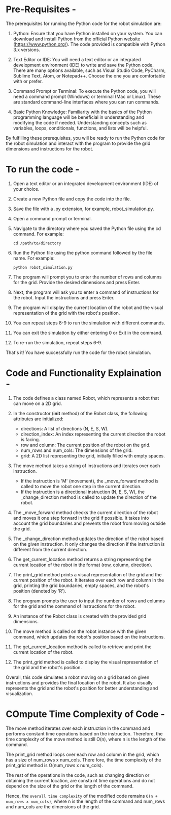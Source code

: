 # Pre-Requisites -

The prerequisites for running the Python code for the robot simulation are:

1.  Python: Ensure that you have Python installed on your system. You can download and install Python from the official Python website (https://www.python.org/). The code provided is compatible with Python 3.x versions.

2.  Text Editor or IDE: You will need a text editor or an integrated development environment (IDE) to write and save the Python code. There are many options available, such as Visual Studio Code, PyCharm, Sublime Text, Atom, or Notepad++. Choose the one you are comfortable with or prefer.

3.  Command Prompt or Terminal: To execute the Python code, you will need a command prompt (Windows) or terminal (Mac or Linux). These are standard command-line interfaces where you can run commands.

4.  Basic Python Knowledge: Familiarity with the basics of the Python programming language will be beneficial in understanding and modifying the code if needed. Understanding concepts such as variables, loops, conditionals, functions, and lists will be helpful.

By fulfilling these prerequisites, you will be ready to run the Python code for the robot simulation and interact with the program to provide the grid dimensions and instructions for the robot.


# To run the code -

1.  Open a text editor or an integrated development environment (IDE) of your choice.

2.  Create a new Python file and copy the code into the file.

3.  Save the file with a .py extension, for example, robot_simulation.py.

4.  Open a command prompt or terminal.

5.  Navigate to the directory where you saved the Python file using the cd command. For example:

    `cd /path/to/directory`

6.  Run the Python file using the python command followed by the file name. For example:

    `python robot_simulation.py`

7.  The program will prompt you to enter the number of rows and columns for the grid. Provide the desired dimensions and press Enter.

8.  Next, the program will ask you to enter a command of instructions for the robot. Input the instructions and press Enter.

9.  The program will display the current location of the robot and the visual representation of the grid with the robot's position.

10. You can repeat steps 8-9 to run the simulation with different commands.

11. You can exit the simulation by either entering 0 or Exit in the command.

12. To re-run the simulation, repeat steps 6-9.

That's it! You have successfully run the code for the robot simulation.


# Code and Functionality Explaination -

1.  The code defines a class named Robot, which represents a robot that can move on a 2D grid.

2.  In the constructor (__init__ method) of the Robot class, the following attributes are initialized:

    - directions: A list of directions (N, E, S, W).
    - direction_index: An index representing the current direction the robot is facing.
    - row and column: The current position of the robot on the grid.
    - num_rows and num_cols: The dimensions of the grid.
    - grid: A 2D list representing the grid, initially filled with empty spaces.

3.  The move method takes a string of instructions and iterates over each instruction.

    - If the instruction is 'M' (movement), the _move_forward method is called to move the robot one step in the current direction.
    - If the instruction is a directional instruction (N, E, S, W), the _change_direction method is called to update the direction of the robot.

4.  The _move_forward method checks the current direction of the robot and moves it one step forward in the grid if possible. It takes into account the grid boundaries and prevents the robot from moving outside the grid.

5.  The _change_direction method updates the direction of the robot based on the given instruction. It only changes the direction if the instruction is different from the current direction.

6.  The get_current_location method returns a string representing the current location of the robot in the format (row, column, direction).

7.  The print_grid method prints a visual representation of the grid and the current position of the robot. It iterates over each row and column in the grid, printing the grid boundaries, empty spaces, and the robot's position (denoted by 'R').

8.  The program prompts the user to input the number of rows and columns for the grid and the command of instructions for the robot.

9.  An instance of the Robot class is created with the provided grid dimensions.

10. The move method is called on the robot instance with the given command, which updates the robot's position based on the instructions.

11. The get_current_location method is called to retrieve and print the current location of the robot.

12. The print_grid method is called to display the visual representation of the grid and the robot's position.

Overall, this code simulates a robot moving on a grid based on given instructions and provides the final location of the robot. It also visually represents the grid and the robot's position for better understanding and visualization.


# COmpute Time Complexity of Code -

The move method iterates over each instruction in the command and performs constant time operations based on the
instruction. Therefore, the time complexity of the move method is still O(n), where n is the length of the command.

The print_grid method loops over each row and column in the grid, which has a size of num_rows x num_cols. There
fore, the time complexity of the print_grid method is O(num_rows x num_cols).

The rest of the operations in the code, such as changing direction or obtaining the current location, are consta
nt time operations and do not depend on the size of the grid or the length of the command.

Hence, the `overall time complexity` of the modified code remains `O(n + num_rows x num_cols)`, where n is the length
of the command and num_rows and num_cols are the dimensions of the grid.
